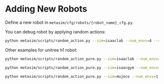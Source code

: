# Adding New Robots

Define a new robot in `metasim/cfg/robots/{robot_name}_cfg.py`.

You can debug robot by applying random actions:

```bash
python metasim/scripts/random_action.py --sim=isaaclab --num_envs=4 --robot=franka
```

Other examples for unitree h1 robot:

```bash
python metasim/scripts/random_action_pure.py --sim=isaaclab --num_envs=1 --robot=h1 --task=humanoidbench:Walk
```

```bash
python metasim/scripts/random_action_pure.py --sim=isaacgym --num_envs=1 --robot=h1 --task=humanoidbench:Walk
```

```bash
python metasim/scripts/random_action_pure.py --sim=mujoco --num_envs=1 --robot=h1 --task=humanoidbench:Walk
```
